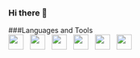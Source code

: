 ### Hi there 👋


###Languages and Tools
<br/>
<img src="https://cdn.jsdelivr.net/gh/devicons/devicon/icons/python/python-original.svg" align="left" width='30px' style="padding-right:10px;"/>
<img src="https://cdn.jsdelivr.net/gh/devicons/devicon/icons/mysql/mysql-original-wordmark.svg" align="left" width='30px' style="padding-right:10px;"/> 
<img src="https://cdn.jsdelivr.net/gh/devicons/devicon/icons/javascript/javascript-original.svg" align="left" width='30px' style="padding-right:10px;"/>
<img src="https://cdn.jsdelivr.net/gh/devicons/devicon/icons/html5/html5-original.svg" align="left" width='30px' style="padding-right:10px;"/>
<img src="https://cdn.jsdelivr.net/gh/devicons/devicon/icons/css3/css3-original.svg" align="left" width='30px' style="padding-right:10px;"/>
<img src="https://cdn.jsdelivr.net/gh/devicons/devicon/icons/tailwindcss/tailwindcss-plain.svg" align="left" width='30px' style="padding-right:10px;"/>


          
          
          
          
<br/>

<!--
**VladBanasko/VladBanasko** is a ✨ _special_ ✨ repository because its `README.md` (this file) appears on your GitHub profile.

Here are some ideas to get you started:

- 🔭 I’m currently working on ...
- 🌱 I’m currently learning ...
- 👯 I’m looking to collaborate on ...
- 🤔 I’m looking for help with ...
- 💬 Ask me about ...
- 📫 How to reach me: ...
- 😄 Pronouns: ...
- ⚡ Fun fact: ...
-->
